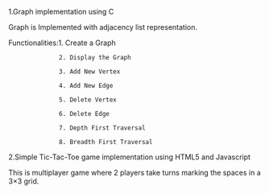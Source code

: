 1.Graph implementation using C 
  
  Graph is Implemented with adjacency list representation.
  
  Functionalities:1. Create a Graph
                  
                  2. Display the Graph
                  
                  3. Add New Vertex
                  
                  4. Add New Edge
                  
                  5. Delete Vertex
                  
                  6. Delete Edge
                  
                  7. Depth First Traversal
                  
                  8. Breadth First Traversal
                  


2.Simple Tic-Tac-Toe game implementation using HTML5 and Javascript


This is multiplayer game where 2 players take turns marking the spaces in a 3×3 grid.



